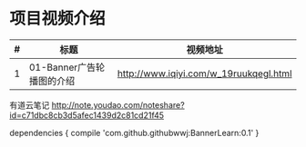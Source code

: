 项目视频介绍 
===========

|#|标题|视频地址|
|---|----|-----|
|1|01-Banner广告轮播图的介绍|http://www.iqiyi.com/w_19ruukqegl.html|



有道云笔记
http://note.youdao.com/noteshare?id=c71dbc8cb3d5afec1439d2c81cd21f45

dependencies {
	        compile 'com.github.githubwwj:BannerLearn:0.1'
}
